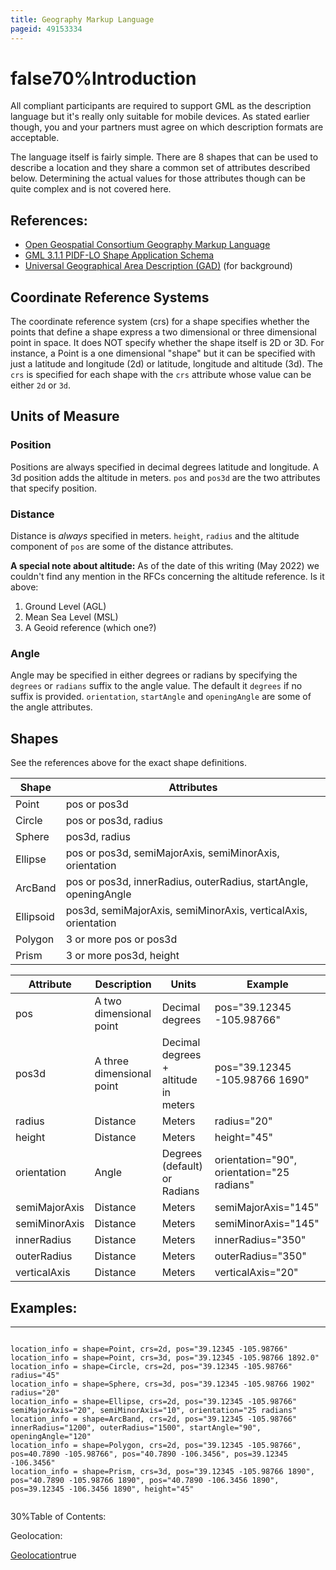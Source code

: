 ```yaml
---
title: Geography Markup Language
pageid: 49153334
---
```


false70%Introduction
============

All compliant participants are required to support GML as the description language but it's really only suitable for mobile devices. As stated earlier though, you and your partners must agree on which description formats are acceptable.

The language itself is fairly simple. There are 8 shapes that can be used to describe a location and they share a common set of attributes described below. Determining the actual values for those attributes though can be quite complex and is not covered here.

References:
-----------

* [Open Geospatial Consortium Geography Markup Language](/gml)
* [GML 3.1.1 PIDF-LO Shape Application Schema](/geoshape)
* [Universal Geographical Area Description (GAD)](/gad) (for background)

Coordinate Reference Systems
----------------------------

The coordinate reference system (crs) for a shape specifies whether the points that define a shape express a two dimensional or three dimensional point in space. It does NOT specify whether the shape itself is 2D or 3D. For instance, a Point is a one dimensional "shape" but it can be specified with just a latitude and longitude (2d) or latitude, longitude and altitude (3d). The `crs` is specified for each shape with the `crs` attribute whose value can be either `2d` or `3d`.

Units of Measure
----------------

### Position

Positions are always specified in decimal degrees latitude and longitude. A 3d position adds the altitude in meters. `pos` and `pos3d` are the two attributes that specify position.

### Distance

Distance is *always* specified in meters. `height`, `radius` and the altitude component of `pos` are some of the distance attributes.

**A special note about altitude:** As of the date of this writing (May 2022) we couldn't find any mention in the RFCs concerning the altitude reference. Is it above:

1. Ground Level (AGL)
2. Mean Sea Level (MSL)
3. A Geoid reference (which one?)

### Angle

Angle may be specified in either degrees or radians by specifying the `degrees` or `radians` suffix to the angle value. The default it `degrees` if no suffix is provided. `orientation`, `startAngle` and `openingAngle` are some of the angle attributes.

Shapes
------

See the references above for the exact shape definitions.



| Shape | Attributes |
| --- | --- |
| Point | pos or pos3d |
| Circle | pos or pos3d, radius |
| Sphere | pos3d, radius |
| Ellipse | pos or pos3d, semiMajorAxis, semiMinorAxis, orientation |
| ArcBand | pos or pos3d, innerRadius, outerRadius, startAngle, openingAngle |
| Ellipsoid | pos3d, semiMajorAxis, semiMinorAxis, verticalAxis, orientation |
| Polygon | 3 or more pos or pos3d |
| Prism | 3 or more pos3d, height |



| Attribute | Description | Units | Example |
| --- | --- | --- | --- |
| pos | A two dimensional point | Decimal degrees | pos="39.12345 -105.98766" |
| pos3d | A three dimensional point | Decimal degrees + altitude in meters | pos="39.12345 -105.98766 1690" |
| radius | Distance | Meters | radius="20" |
| height | Distance | Meters | height="45" |
| orientation | Angle | Degrees (default) or Radians | orientation="90", orientation="25 radians" |
| semiMajorAxis | Distance | Meters | semiMajorAxis="145" |
| semiMinorAxis | Distance | Meters | semiMinorAxis="145" |
| innerRadius | Distance | Meters | innerRadius="350" |
| outerRadius | Distance | Meters | outerRadius="350" |
| verticalAxis | Distance | Meters | verticalAxis="20" |

Examples:
---------




---

  
  


```

location_info = shape=Point, crs=2d, pos="39.12345 -105.98766"
location_info = shape=Point, crs=3d, pos="39.12345 -105.98766 1892.0"
location_info = shape=Circle, crs=2d, pos="39.12345 -105.98766" radius="45"
location_info = shape=Sphere, crs=3d, pos="39.12345 -105.98766 1902" radius="20"
location_info = shape=Ellipse, crs=2d, pos="39.12345 -105.98766" semiMajorAxis="20", semiMinorAxis="10", orientation="25 radians"
location_info = shape=ArcBand, crs=2d, pos="39.12345 -105.98766" innerRadius="1200", outerRadius="1500", startAngle="90", openingAngle="120"
location_info = shape=Polygon, crs=2d, pos="39.12345 -105.98766", pos=40.7890 -105.98766", pos="40.7890 -106.3456", pos=39.12345 -106.3456"
location_info = shape=Prism, crs=3d, pos="39.12345 -105.98766 1890", pos="40.7890 -105.98766 1890", pos="40.7890 -106.3456 1890", pos=39.12345 -106.3456 1890", height="45"


```


30%Table of Contents:

Geolocation:

[Geolocation](/Geolocation)true